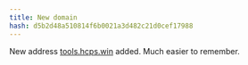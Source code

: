 ```yaml
---
title: New domain
hash: d5b2d48a510814f6b0021a3d482c21d0cef17988
---
```

New address [tools.hcps.win](https://tools.hcps.win) added. Much easier to remember.